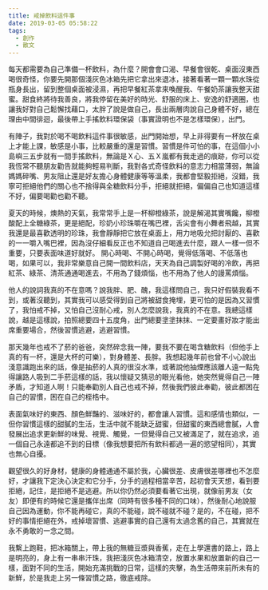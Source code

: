 ```yaml
---
title: 戒掉飲料這件事
date: 2019-03-05 05:58:22
tags:
  - 創作
  - 散文
---
```

每天都需要為自己準備一杯飲料，為什麼？開會會口渴、早餐會很乾、桌面沒東西喝很奇怪，你要先開那個淺灰色冰箱先把它拿出來退冰，接著看著一顆一顆水珠從瓶身長出，留到整個桌面被浸濕，再把早餐紅茶拿來喚醒我、午餐奶茶讓我整天甜蜜。甜食終將待我善良，將我停留在美好的時光、舒服的床上、安逸的舒適圈，也讓我好對自己鬆懈找藉口，太胖了說是做自己，長出兩層肉說自己身體不好，總在理由中間徘迴，最後帶上手搖飲料環保袋（事實證明也不是怎樣環保），出門。
<!--more-->
有陣子，我對於喝不喝飲料這件事很敏感，出門開始想，早上非得要有一杯放在桌上才能上課，敏感是小事，比較嚴重的還是習慣。習慣是件可怕的事，在這個小小島嶼三五步就有一間手搖飲料，無論是Ｘ心、五Ｘ嵐都有我走過的痕跡，你可以從我恆常不聽朋友勸告就能夠輕易判斷，我對各式奇怪飲料的意志力相當薄弱，無論媽媽碎嘴、男友阻止還是好友擔心身體健康等等溫柔，我都會堅毅拒絕，沒錯，我寧可拒絕他們的關心也不捨得與全糖飲料分手，拒絕就拒絕，偏偏自己也知道這樣不好，偏要喝勸也勸不聽。

夏天的時候，燠熱的天氣，我常常手上是一杯柳橙綠茶，說是解渴其實嘴饞，柳橙酸配上全糖綠茶，更是絕配，珍奶小珍珠嚼在嘴巴裡，舌尖會有小舞者飛越，其實我還是最喜歡透明的珍珠，我會靜靜把它放在桌面上，用力地吸允把討厭的、喜歡的一一嚼入嘴巴裡，因為沒仔細看反正也不知道自己喝進去什麼，跟人一樣一但不重要，只要表面味道好就好。
開心時喝、不開心時喝，覺得低落喝、不低落也喝，如果可以，我非常樂意自己開一間飲料店，天天為自己調製好喝的冷飲，再把紅茶、綠茶、清茶通通喝進去，不用為了錢煩惱，也不用為了他人的謾罵煩惱。

他人的說詞我真的不在意嗎？說我胖、肥、醜，我這樣問自己，我只好假裝我看不到，或著沒聽到，其實我可以感受得到自己將被甜食掩埋，更可怕的是因為又習慣了，我怕戒不掉，又怕自己沒耐心戒，別人怎麼說我，我真的不在意。我總這樣說，越是這樣說，拍照總要四十五度角，出門總要塗塗抹抹、一定要畫好妝才能出席重要場合，然後習慣逃避，逃避習慣。

那天幾年也戒不了菸的爸爸，突然碎念我一陣，要我不要在喝含糖飲料（但他手上真的有一杯，還是大杯的可樂），對身體差、長胖。我想起幾年前也曾不小心說出淺意識跑出來的話，像是抽菸的人真的很沒水準，或著說他抽煙應該離人遠一點免得讓路人吸到二手菸這樣的話，我以懷疑又猜忌的眼光看他，她突然覺得自己一陣矛盾，才知道人啊！只能奉勸別人自己也戒不掉，然後我們彼此奉勸，彼此都困在自己的習慣，困在自己的桎梏中。

表面氣味好的東西、顏色鮮豔的、滋味好的，都會讓人習慣。這和感情也類似，一但你習慣這樣的甜膩的生活，生活中就不能缺乏甜蜜，但甜蜜的東西總會膩，人會發展出追求更新鮮的味覺、視覺、觸覺，一但覺得自己又被滿足了，就在追求，追一個自己永遠都追不到的目標（像我想要把所有飲料都過一遍的慾望相同），其實也無心自擾。

觀望很久的好身材，健康的身體通通不屬於我，心臟很差、皮膚很差哪裡也不怎麼好，才讓我下定決心決定和它分手，分手的過程相當辛苦，起初會天天想，看到要拒絕，記住，是拒絕不是逃避。所以你仍然必須要看著它出現，就像前男友（女友）即便有的時候它還是攜伴出席（同時有很多種不同的口味），然後耐心地說服自己因為運動，你不能再碰它，真的不能碰，說不碰就不碰？是的，不在碰，把不好的事情拒絕在外，戒掉壞習慣、逃避事實的自己還有太過念舊的自己，其實就在永不勇敢的一念之間。

我繫上跑鞋，把冰箱關上，帶上我的無糖豆漿與香蕉，走在上學還書的路上，路上是明亮的，身上有一串串汗珠，我把淺灰色冰箱清空，放置水果和放置新的自己一樣，面對不同的生活，開始充滿挑戰的日常，這樣的夾擊，為生活帶來前所未有的新鮮，於是我走上另一條習慣之路，徹底戒除。